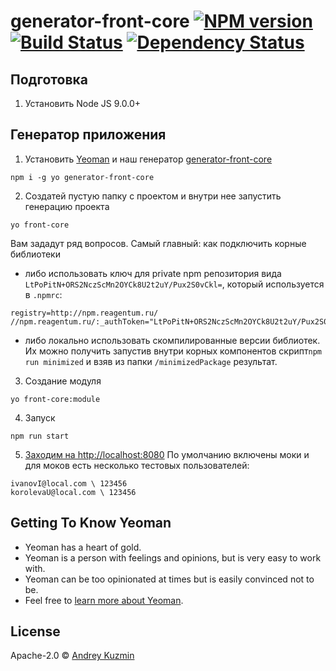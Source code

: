 # generator-front-core [![NPM version][npm-image]][npm-url] [![Build Status][travis-image]][travis-url] [![Dependency Status][daviddm-image]][daviddm-url]
> 

## Подготовка
1. Установить Node JS 9.0.0+

## Генератор приложения
1. Установить [Yeoman](http://yeoman.io) и наш генератор [generator-front-core](https://github.com/kinjeiro/generator-front-core)
```
npm i -g yo generator-front-core
```
2. Создатей пустую папку с проектом и внутри нее запустить генерацию проекта
```
yo front-core    
```
Вам зададут ряд вопросов. Самый главный: как подключить корные библиотеки 
- либо использовать ключ для private npm репозитория вида ```LtPoPitN+ORS2NczScMn2OYCk8U2t2uY/Pux2S0vCkl=```, который используется в ```.npmrc```:
```
registry=http://npm.reagentum.ru/
//npm.reagentum.ru/:_authToken="LtPoPitN+ORS2NczScMn2OYCk8U2t2uY/Pux2S0vCkl="
```
- либо локально использовать скомпилированные версии библиотек. Их можно получить запустив внутри корных компонентов скрипт```npm run minimized``` и взяв из папки ```/minimizedPackage``` результат.

3. Создание модуля
```
yo front-core:module
```
4. Запуск
```
npm run start
```

5. [Заходим на http://localhost:8080](http://localhost:8080)
По умолчанию включены моки и для моков есть несколько тестовых пользователей:
```
ivanovI@local.com \ 123456
korolevaU@local.com \ 123456
```

## Getting To Know Yeoman

 * Yeoman has a heart of gold.
 * Yeoman is a person with feelings and opinions, but is very easy to work with.
 * Yeoman can be too opinionated at times but is easily convinced not to be.
 * Feel free to [learn more about Yeoman](http://yeoman.io/).

## License

Apache-2.0 © [Andrey Kuzmin]()


[npm-image]: https://badge.fury.io/js/generator-front-core.svg
[npm-url]: https://npmjs.org/package/generator-front-core
[travis-image]: https://travis-ci.org/Kinjeiro/generator-front-core.svg?branch=master
[travis-url]: https://travis-ci.org/Kinjeiro/generator-front-core
[daviddm-image]: https://david-dm.org/Kinjeiro/generator-front-core.svg?theme=shields.io
[daviddm-url]: https://david-dm.org/Kinjeiro/generator-front-core
